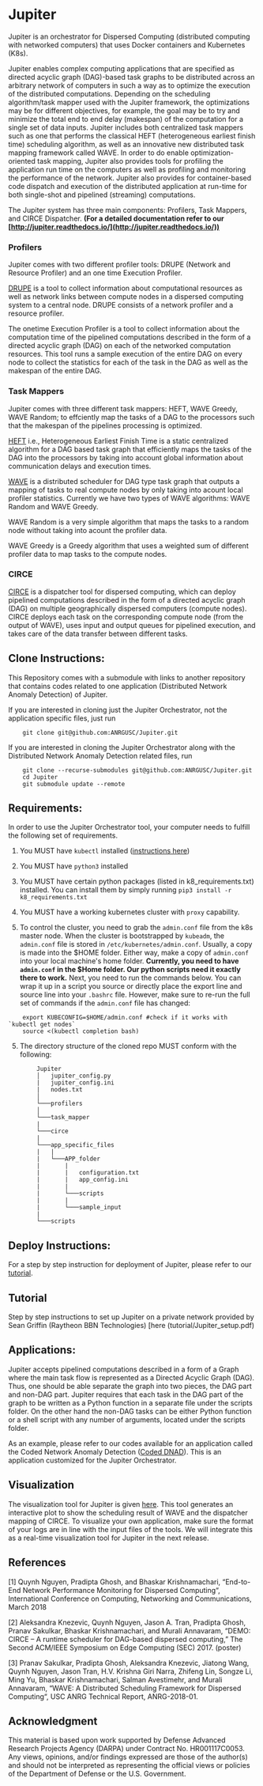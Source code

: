 # Jupiter  

Jupiter is an orchestrator for Dispersed Computing (distributed computing with networked computers) that 
uses Docker containers and Kubernetes (K8s).  

Jupiter enables complex computing applications that are specified as directed acyclic graph (DAG)-based task 
graphs to be distributed across an arbitrary network of computers in such a way as to optimize the 
execution of the distributed computations. Depending on the scheduling algorithm/task mapper used with the 
Jupiter framework, the optimizations may be for different objectives, for example, the goal may be to try 
and minimize the total end to end delay (makespan) of the computation for a single set of data inputs. Jupiter
includes both centralized task mappers such as one that performs the classical HEFT (heterogeneous earliest finish
time) scheduling algorithm, as well as an innovative new distributed task mapping framework called WAVE. 
In order to do enable optimization-oriented task mapping, Jupiter also provides tools for profiling the 
application run time on the computers as well as profiling and monitoring the performance of the network. Jupiter also 
provides for container-based code dispatch and execution of the distributed application at run-time for both single-shot
and pipelined (streaming) computations. 

The Jupiter system has three
main components: Profilers, Task Mappers, and
CIRCE Dispatcher. **(For a detailed documentation refer to our [http://jupiter.readthedocs.io/](http://jupiter.readthedocs.io/))**



### Profilers
Jupiter comes with two different profiler tools: DRUPE (Network and Resource Profiler) and an one time Execution Profiler.

[DRUPE](https://github.com/ANRGUSC/DRUPE)  is a tool to collect information about computational
resources as well as network links between compute nodes in a dispersed
computing system to a central node. DRUPE consists of a network profiler and a
resource profiler.

The onetime Execution Profiler is a tool to collect information about the computation time of the pipelined computations
described in the form of a directed acyclic graph (DAG) on each of the networked computation resources. This tool runs a sample
execution of the entire DAG on every node to collect the statistics for each of the task in the DAG as well as the makespan of
the entire DAG. 


### Task Mappers
Jupiter comes with three different task mappers: HEFT, WAVE Greedy, WAVE Random; to effciently map the tasks of a DAG to the
processors such that the makespan of the pipelines processing is optimized.

[HEFT](https://github.com/oyld/heft.git) i.e., Heterogeneous Earliest Finish Time is a static centralized algorithm for a DAG
based task graph that efficiently maps the tasks of the DAG into the processors by taking into account global information about
communication delays and execution times.

[WAVE](https://github.com/ANRGUSC/WAVE) is a distributed scheduler for DAG type
task graph that outputs a mapping of tasks to real compute nodes by only taking into acount local profiler statistics.
Currently we have two types of WAVE algorithms: WAVE Random and WAVE Greedy.

WAVE Random is a very simple algorithm that maps the tasks to a random node without taking into acount the profiler data.

WAVE Greedy is a Greedy algorithm that uses a weighted sum of different profiler data to map tasks to the compute nodes.


### CIRCE

[CIRCE](https://github.com/ANRGUSC/CIRCE) is a dispatcher tool for dispersed computing,
which can deploy pipelined computations described in the form of a directed
acyclic graph (DAG) on multiple geographically dispersed computers (compute nodes).
CIRCE deploys each task on the corresponding compute node (from the output of WAVE),
uses input and output queues for pipelined execution,
and takes care of the data transfer between different tasks.



## Clone Instructions:
This Repository comes with a submodule with links to another repository that
contains codes related to one application (Distributed Network Anomaly Detection)
of Jupiter.

If you are interested in cloning just the Jupiter Orchestrator, not the application
specific files, just run 

```
    git clone git@github.com:ANRGUSC/Jupiter.git
```

If you are interested in cloning the Jupiter Orchestrator along with the Distributed 
Network Anomaly Detection related files, run 

```
    git clone --recurse-submodules git@github.com:ANRGUSC/Jupiter.git
    cd Jupiter
    git submodule update --remote
```

## Requirements:
In order to use the Jupiter Orchestrator tool, your computer needs to fulfill the following set of requirements.

1) You MUST have `kubectl` installed ([instructions 
here](https://kubernetes.io/docs/tasks/tools/install-kubectl/))

2) You MUST have `python3` installed 

3) You MUST have certain python packages (listed in k8_requirements.txt) installed.
You can install them by simply running ```pip3 install -r k8_requirements.txt```

4) You MUST have a working kubernetes cluster with `proxy` capability.

5) To control the cluster, you need to grab the `admin.conf` file from the k8s 
master node. When the cluster is bootstrapped by `kubeadm`, the `admin.conf` file is stored in `/etc/kubernetes/admin.conf`.
Usually, a copy is made into the $HOME folder. Either way, make a copy of `admin.conf` into your 
local machine's home folder. 
**Currently, you need to have `admin.conf` in the $Home folder. Our python scripts need it exactly
there to work.**
Next, you need to run the commands below. You can wrap it up in a script you source or directly 
place the export line and source line into your `.bashrc` file. However, make sure 
to re-run the full set of commands if the `admin.conf` file has changed:
``` sudo chown $(id -u):$(id -g) $HOME/admin.conf
    export KUBECONFIG=$HOME/admin.conf #check if it works with `kubectl get nodes`
    source <(kubectl completion bash)
```
5) The directory structure of the cloned repo MUST conform with the following:
```
        Jupiter
        │   jupiter_config.py 
        |   jupiter_config.ini
        |   nodes.txt
        │
        └───profilers
        │  
        └───task_mapper
        |   
        └───circe
        |
        └───app_specific_files
        |   |
        |   └───APP_folder
        |       |
        |       |   configuration.txt 
        |       |   app_config.ini 
        |       |
        |       └───scripts
        |       |
        |       └───sample_input
        |
        └───scripts

```


## Deploy Instructions:

For a step by step instruction for deployment of Jupiter, please refer to our [tutorial](http://jupiter.readthedocs.io/en/latest/Jdeploy.html). 

## Tutorial 

Step by step instructions to set up Jupiter on a private network provided by Sean Griffin (Raytheon BBN Technologies) [here
(tutorial/Jupiter_setup.pdf)

## Applications:

 Jupiter accepts pipelined computations described in a form of a Graph where the main task flow is represented as a Directed
 Acyclic Graph (DAG). Thus, one should be able separate the graph into two pieces, the DAG part and non-DAG part. Jupiter
 requires that each task in the DAG part of the graph to be written as a Python function in a separate file under the scripts
 folder. On the other hand the non-DAG tasks can be either Python function or a shell script with any number of arguments,
 located under the scripts folder.

 As an example, please refer to our codes available for an application called the Coded Network Anomaly Detection ([Coded
 DNAD](https://github.com/ANRGUSC/Coded-DNAD)). This is an application customized for the Jupiter Orchestrator.

## Visualization

The visualization tool for Jupiter is given [here](https://github.com/ANRGUSC/Jupiter_Visualization ). This tool generates an
interactive plot to show the scheduling result of WAVE and the dispatcher mapping of CIRCE. To visualize your own application,
make sure the format of your logs are in line with the input files of the tools. We will integrate this as a real-time
visualization tool for Jupiter in the next release.  

## References
[1] Quynh Nguyen, Pradipta Ghosh, and Bhaskar Krishnamachari, “End-to-End Network Performance Monitoring for Dispersed
Computing“, International Conference on Computing, Networking and Communications, March 2018

[2] Aleksandra Knezevic, Quynh Nguyen, Jason A. Tran, Pradipta Ghosh, Pranav Sakulkar, Bhaskar Krishnamachari, and Murali
Annavaram, “DEMO: CIRCE – A runtime scheduler for DAG-based dispersed computing,” The Second ACM/IEEE Symposium on Edge Computing
(SEC) 2017. (poster)

[3] Pranav Sakulkar, Pradipta Ghosh, Aleksandra Knezevic, Jiatong Wang, Quynh Nguyen, Jason Tran, H.V. Krishna Giri Narra,
Zhifeng Lin, Songze Li, Ming Yu, Bhaskar Krishnamachari, Salman Avestimehr, and Murali Annavaram, “WAVE: A Distributed Scheduling
Framework for Dispersed Computing“, USC ANRG Technical Report, ANRG-2018-01.

## Acknowledgment
This material is based upon work supported by Defense Advanced Research Projects Agency (DARPA) under Contract No. HR001117C0053.
Any views, opinions, and/or findings expressed are those of the author(s) and should not be interpreted as representing the
official views or policies of the Department of Defense or the U.S. Government.
